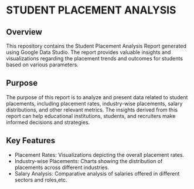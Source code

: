 # STUDENT PLACEMENT ANALYSIS

## Overview
This repository contains the Student Placement Analysis Report generated using Google Data Studio. The report provides valuable insights and visualizations regarding the placement trends and outcomes for students based on various parameters.

## Purpose
The purpose of this report is to analyze and present data related to student placements, including placement rates, industry-wise placements, salary distributions, and other relevant metrics. The insights derived from this report can help educational institutions, students, and recruiters make informed decisions and strategies.

## Key Features

* Placement Rates: Visualizations depicting the overall placement rates.
* Industry-wise Placements: Charts showing the distribution of placements across different industries.
* Salary Analysis: Comparative analysis of salaries offered in different sectors and roles,etc.
